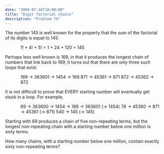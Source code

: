 ```yaml
---
date: "2004-07-16T18:00:00"
title: "Digit factorial chains"
description: "Problem 74"
---
```


<p>The number 145 is well known for the property that the sum of the factorial of its digits is equal to 145:</p>
<p style="margin-left:50px;">1! + 4! + 5! = 1 + 24 + 120 = 145</p>
<p>Perhaps less well known is 169, in that it produces the longest chain of numbers that link back to 169; it turns out that there are only three such loops that exist:</p>
<p style="margin-left:50px;">169 → 363601 → 1454 → 169
871 → 45361 → 871
872 → 45362 → 872</p>
<p>It is not difficult to prove that EVERY starting number will eventually get stuck in a loop. For example,</p>
<p style="margin-left:50px;">69 → 363600 → 1454 → 169 → 363601 (→ 1454)
78 → 45360 → 871 → 45361 (→ 871)
540 → 145 (→ 145)</p>
<p>Starting with 69 produces a chain of five non-repeating terms, but the longest non-repeating chain with a starting number below one million is sixty terms.</p>
<p>How many chains, with a starting number below one million, contain exactly sixty non-repeating terms?</p>

